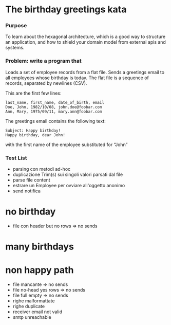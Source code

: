 # The birthday greetings kata

### Purpose
To learn about the hexagonal architecture, which is a good way to structure an application, and how to shield your domain model from external apis and systems.

### Problem: write a program that
Loads a set of employee records from a flat file.
Sends a greetings email to all employees whose birthday is today.
The flat file is a sequence of records, separated by newlines (CSV).

This are the first few lines:
    
    last_name, first_name, date_of_birth, email
    Doe, John, 1982/10/08, john.doe@foobar.com
    Ann, Mary, 1975/09/11, mary.ann@foobar.com
    
The greetings email contains the following text:
    
    Subject: Happy birthday!
    Happy birthday, dear John!
    
with the first name of the employee substituted for “John”


### Test List
- parsing con metodi ad-hoc
- duplicazione Trim(s) sui singoli valori parsati dal file
- parse file content
- estrare un Employee per ovviare all'oggetto anonimo
- send notifica

# no birthday
- file con header but no rows => no sends

# many birthdays

# non happy path
- file mancante => no sends
- file no-head yes rows => no sends
- file full empty => no sends
- righe malformattate
- righe duplicate
- receiver email not valid
- smtp unreachable